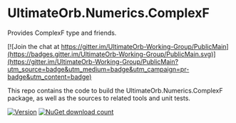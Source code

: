 # UltimateOrb.Numerics.ComplexF

Provides ComplexF type and friends.

[![Join the chat at https://gitter.im/UltimateOrb-Working-Group/PublicMain](https://badges.gitter.im/UltimateOrb-Working-Group/PublicMain.svg)](https://gitter.im/UltimateOrb-Working-Group/PublicMain?utm_source=badge&utm_medium=badge&utm_campaign=pr-badge&utm_content=badge)

This repo contains the code to build the UltimateOrb.Numerics.ComplexF package, as well as the sources to related tools and unit tests.

[![Version](https://img.shields.io/nuget/vpre/UltimateOrb.Numerics.ComplexF.svg)](https://www.nuget.org/packages/UltimateOrb.Numerics.ComplexF)
[![NuGet download count](https://img.shields.io/nuget/dt/UltimateOrb.Numerics.ComplexF.svg)](https://www.nuget.org/packages/UltimateOrb.Numerics.ComplexF)
